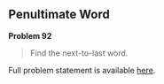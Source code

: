 Penultimate Word
----------------

**Problem 92**

> Find the next-to-last word.

Full problem statement is available [here][mirror].

[mirror]: https://github.com/rdtsc/codeeval-problem-statements/tree/master/easy/092-penultimate-word/
          "View Problem Statement Mirror"
